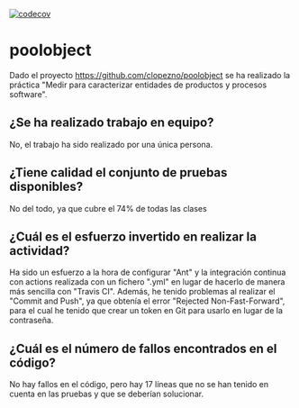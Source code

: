 [![codecov](https://codecov.io/gh/afn1001/poolobject/branch/master/graph/badge.svg?token=PG57T6NPRP)](https://codecov.io/gh/afn1001/poolobject)

poolobject
==========

Dado el proyecto https://github.com/clopezno/poolobject se ha realizado la práctica "Medir para caracterizar entidades de productos y procesos software".

¿Se ha realizado trabajo en equipo?
--
No, el trabajo ha sido realizado por una única persona.

¿Tiene calidad el conjunto de pruebas disponibles?
--
No del todo, ya que cubre el 74% de todas las clases

¿Cuál es el esfuerzo invertido en realizar la actividad?
--
Ha sido un esfuerzo a la hora de configurar "Ant" y la integración continua con actions realizada con un fichero ".yml" en lugar de hacerlo de manera más sencilla con "Travis CI".
Además, he tenido problemas al realizar el "Commit and Push", ya que obtenía el error "Rejected Non-Fast-Forward", para el cual he tenido que crear un token en Git para usarlo en lugar de la contraseña.

¿Cuál es el número de fallos encontrados en el código?
--
No hay fallos en el código, pero hay 17 líneas que no se han tenido en cuenta en las pruebas y que se deberían solucionar.
